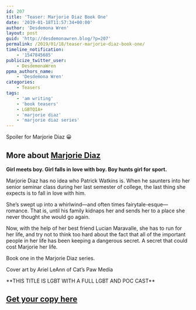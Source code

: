```yaml
---
id: 207
title: 'Teaser: Marjorie Diaz Book One'
date: '2019-01-18T11:57:34+00:00'
author: 'Desdemona Wren'
layout: post
guid: 'http://desdemonawren.blog/?p=207'
permalink: /2019/01/18/teaser-marjorie-diaz-book-one/
timeline_notification:
    - '1547845685'
publicize_twitter_user:
    - DesdemonaWren
ppma_authors_name:
    - 'Desdemona Wren'
categories:
    - Teasers
tags:
    - 'am writing'
    - 'book teasers'
    - LGBTQIA+
    - 'marjorie diaz'
    - 'marjorie diaz series'
---
```


Spoiler for Marjorie Diaz 😀

## More about [Marjorie Diaz](https://www.amazon.com/dp/B07FBWBDYR?ref_=pe_3052080_276849420)

**Girl meets boy. Girl falls in love with boy. Boy hunts girl for sport.**

Marjorie Diaz has no idea who Patrick Watkins is. When he saunters into her senior seminar class during her last semester of college, the last thing she expects is to fall in love with him.   
  
She’s swept up into a whirlwind—and often times fairytale-esque—romance. That is, until his family kidnaps her and sends her to a place she never thought she would go again.   
  
Now, with the help of her best friend Lucian Maravalle, she has to run for her life, and try not to think too hard about the fact that all of the important people in her life has been keeping a dangerous secret. A secret that could cost Marjorie her life.  
  
Book one in the Marjorie Diaz series.  
  
Cover art by Ariel LeAnn of Cat’s Paw Media  
  
\*\*THIS TITLE IS LGBT WITH A FULL LGBT AND POC CAST\*\*

## [Get your copy here](https://www.amazon.com/dp/B07FBWBDYR?ref_=pe_3052080_276849420)
